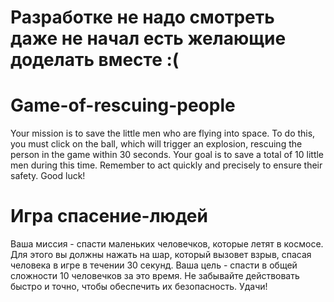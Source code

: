 # Разработке не надо смотреть даже не начал есть желающие доделать вместе :(

# Game-of-rescuing-people
Your mission is to save the little men who are flying into space. To do this, you must click on the ball, which will trigger an explosion, rescuing the person in the game within 30 seconds. Your goal is to save a total of 10 little men during this time. Remember to act quickly and precisely to ensure their safety. Good luck!

# Игра спасение-людей
Ваша миссия - спасти маленьких человечков, которые летят в космосе.
Для этого вы должны нажать на шар, который вызовет взрыв, спасая человека в игре в течении 30 секунд. 
Ваша цель - спасти в общей сложности 10 человечков за это время.
Не забывайте действовать быстро и точно, чтобы обеспечить их безопасность. 
Удачи!
